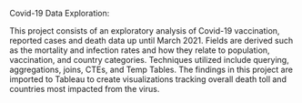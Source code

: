 Covid-19 Data Exploration:

This project consists of an exploratory analysis of Covid-19 vaccination, reported cases and death data up until March 2021. Fields are derived such as the mortality and infection rates and how they relate to population, vaccination, and country categories. Techniques utilized include querying, aggregations, joins, CTEs, and Temp Tables. The findings in this project are imported to Tableau to create visualizations tracking overall death toll and countries most impacted from the virus.
